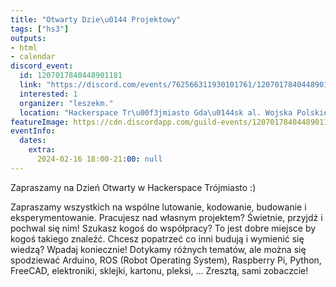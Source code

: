 ```yaml
---
title: "Otwarty Dzie\u0144 Projektowy"
tags: ["hs3"]
outputs:
- html
- calendar
discord_event:
  id: 1207017840448901181
  link: "https://discord.com/events/762566311930101761/1207017840448901181"
  interested: 1
  organizer: "leszekm."
  location: "Hackerspace Tr\u00f3jmiasto Gda\u0144sk al. Wojska Polskiego 41"
featureImage: https://cdn.discordapp.com/guild-events/1207017840448901181/279e8f0725327c1a6e068f9997e26c39.png?size=1024
eventInfo:
  dates:
    extra:
      2024-02-16 18:00-21:00: null
---
```

Zapraszamy na Dzień Otwarty w Hackerspace Trójmiasto :)

Zapraszamy wszystkich na wspólne lutowanie, kodowanie, budowanie i eksperymentowanie.
Pracujesz nad własnym projektem? Świetnie, przyjdź i pochwal się nim!
Szukasz kogoś do współpracy? To jest dobre miejsce by kogoś takiego znaleźć.
Chcesz popatrzeć co inni budują i wymienić się wiedzą? Wpadaj koniecznie!
Dotykamy różnych tematów, ale można się spodziewać Arduino, ROS (Robot Operating System), Raspberry Pi, Python, FreeCAD, elektroniki, sklejki, kartonu, pleksi, ...
Zresztą, sami zobaczcie!
